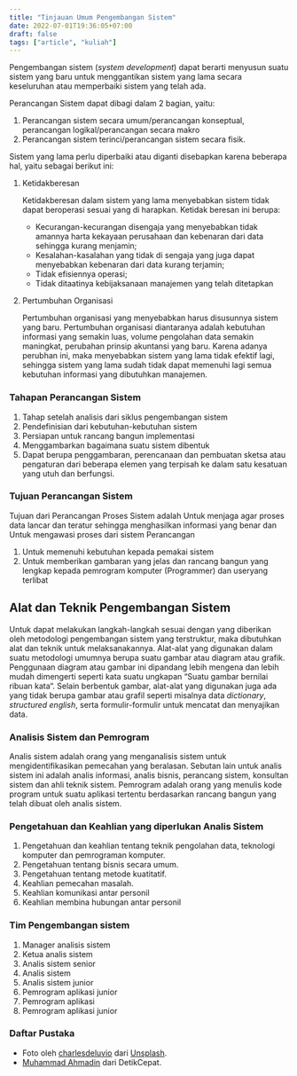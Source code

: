 ```yaml
---
title: "Tinjauan Umum Pengembangan Sistem"
date: 2022-07-01T19:36:05+07:00
draft: false
tags: ["article", "kuliah"]
---
```


Pengembangan sistem (*system development*) dapat berarti menyusun suatu sistem yang baru untuk menggantikan sistem yang lama secara keseluruhan atau memperbaiki sistem yang telah ada. 

Perancangan Sistem dapat dibagi dalam 2 bagian, yaitu:
1. Perancangan sistem secara umum/perancangan konseptual, perancangan logikal/perancangan secara makro
2. Perancangan sistem terinci/perancangan sistem secara fisik.

Sistem yang lama perlu diperbaiki atau diganti disebapkan karena beberapa hal, yaitu sebagai berikut ini:
1. Ketidakberesan

    Ketidakberesan dalam sistem yang lama menyebabkan sistem tidak dapat beroperasi sesuai yang di harapkan. Ketidak beresan ini berupa:
    - Kecurangan-kecurangan disengaja yang menyebabkan tidak amannya harta kekayaan perusahaan dan kebenaran dari data sehingga kurang menjamin;
    - Kesalahan-kasalahan yang tidak di sengaja yang juga dapat menyebabkan kebenaran dari data kurang terjamin;
    - Tidak efisiennya operasi;
    - Tidak ditaatinya kebijaksanaan manajemen yang telah ditetapkan
3. Pertumbuhan Organisasi

    Pertumbuhan organisasi yang menyebabkan harus disusunnya sistem yang baru. Pertumbuhan organisasi diantaranya adalah kebutuhan informasi yang semakin luas, volume pengolahan data semakin maningkat, perubahan prinsip akuntansi yang baru. Karena adanya perubhan ini, maka menyebabkan sistem yang lama tidak efektif lagi, sehingga sistem yang lama sudah tidak dapat memenuhi lagi semua kebutuhan informasi yang dibutuhkan manajemen.

### Tahapan Perancangan Sistem
1. Tahap setelah analisis dari siklus pengembangan sistem
2. Pendefinisian dari kebutuhan-kebutuhan sistem
3. Persiapan untuk rancang bangun implementasi
4. Menggambarkan bagaimana suatu sistem dibentuk
5. Dapat berupa penggambaran, perencanaan dan pembuatan sketsa atau pengaturan dari beberapa
elemen yang terpisah ke dalam satu kesatuan yang utuh dan berfungsi.

### Tujuan Perancangan Sistem
Tujuan dari Perancangan Proses Sistem adalah Untuk menjaga agar proses data lancar dan teratur sehingga menghasilkan informasi yang benar dan Untuk mengawasi proses dari sistem Perancangan
1. Untuk memenuhi kebutuhan kepada pemakai sistem
2. Untuk memberikan gambaran yang jelas dan rancang bangun yang lengkap kepada pemrogram komputer (Programmer) dan useryang terlibat

## Alat dan Teknik Pengembangan Sistem
Untuk dapat melakukan langkah-langkah sesuai dengan yang diberikan oleh metodologi pengembangan sistem yang terstruktur, maka dibutuhkan alat dan teknik untuk melaksanakannya. Alat-alat yang digunakan dalam suatu metodologi umumnya berupa suatu gambar atau diagram atau grafik. Penggunaan diagram atau gambar ini dipandang lebih mengena dan lebih mudah dimengerti seperti kata suatu ungkapan “Suatu gambar bernilai ribuan kata“. Selain berbentuk gambar, alat-alat yang digunakan juga ada yang tidak berupa gambar atau grafil seperti misalnya data *dictionary*, *structured english*, serta formulir-formulir untuk mencatat dan menyajikan data.

### Analisis Sistem dan Pemrogram
Analis sistem adalah orang yang menganalisis sistem untuk mengidentifikasikan pemecahan yang beralasan. Sebutan lain untuk analis sistem ini adalah analis informasi, analis bisnis, perancang sistem, konsultan sistem dan ahli teknik sistem. Pemrogram adalah orang yang menulis kode program untuk suatu aplikasi tertentu berdasarkan rancang bangun yang telah dibuat oleh analis sistem.

### Pengetahuan dan Keahlian yang diperlukan Analis Sistem
1. Pengetahuan dan keahlian tentang teknik pengolahan data, teknologi komputer dan pemrograman komputer.
2. Pengetahuan tentang bisnis secara umum.
3. Pengetahuan tentang metode kuatitatif.
4. Keahlian pemecahan masalah.
5. Keahlian komunikasi antar personil
6. Keahlian membina hubungan antar personil

### Tim Pengembangan sistem
1. Manager analisis sistem
2. Ketua analis sistem
3. Analis sistem senior
4. Analis sistem
5. Analis sistem junior
6. Pemrogram aplikasi junior
7. Pemrogram aplikasi
8. Pemrogram aplikasi junior

### Daftar Pustaka
- Foto oleh [charlesdeluvio](https://unsplash.com/@charlesdeluvio?utm_source=unsplash&utm_medium=referral&utm_content=creditCopyText) dari [Unsplash](https://unsplash.com/s/photos/development?utm_source=unsplash&utm_medium=referral&utm_content=creditCopyText).
- [Muhammad Ahmadin](https://detikcepat.com/bab-ii-tinjauan-umum-pengembangan-sistem/) dari DetikCepat.